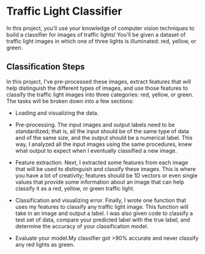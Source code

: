 # Traffic Light Classifier

In this project, you’ll use your knowledge of computer vision techniques to build a classifier for images of traffic lights! You'll be given a dataset of traffic light images in which one of three lights is illuminated: red, yellow, or green.

## Classification Steps

In this project, I've pre-processed these images, extract features that will help distinguish the different types of images, and use those features to classify the traffic light images into three categories: red, yellow, or green. The tasks will be broken down into a few sections:
* Loading and visualizing the data.
* Pre-processing. The input images and output labels need to be standardized; that is, all the input should be of the same type of data and of the same size, and the output should be a numerical label. This way, I analyzed all the input images using the same procedures, knew what output to expect when I eventually classified a new image.
* Feature extraction. Next, I extracted some features from each image that will be used to distinguish and classify these images. This is where you have a lot of creativity; features should be 1D vectors or even single values that provide some information about an image that can help classify it as a red, yellow, or green traffic light.
* Classification and visualizing error. Finally, I wrote one function that uses my features to classify any traffic light image. This function will take in an image and output a label. I was also given code to classify a test set of data, compare your predicted label with the true label, and determine the accuracy of your classification model.

* Evaluate your model.My  classifier got >90% accurate and never classify any red lights as green.